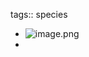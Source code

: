 tags:: species

- ![image.png](https://peach-geographical-bat-397.mypinata.cloud/ipfs/QmPfiN2SieSeeztrqeZBniZujsBtvwLPsWX1gva1FZFP9c)
-